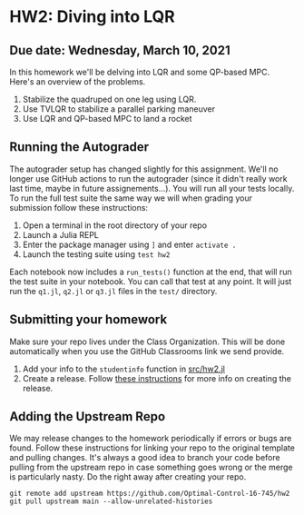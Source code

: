 # HW2: Diving into LQR
## Due date: Wednesday, March 10, 2021

In this homework we'll be delving into LQR and some QP-based MPC. Here's an overview of the problems.
1. Stabilize the quadruped on one leg using LQR.
2. Use TVLQR to stabilize a parallel parking maneuver
3. Use LQR and QP-based MPC to land a rocket

## Running the Autograder
The autograder setup has changed slightly for this assignment. We'll no longer use GitHub actions to run the autograder (since it didn't really work last time, maybe in future assignements...). You will run all your tests locally. To run the full test suite the same way we will when grading your submission follow these instructions:

1. Open a terminal in the root directory of your repo
2. Launch a Julia REPL
3. Enter the package manager using `]` and enter `activate .`
4. Launch the testing suite using `test hw2`

Each notebook now includes a `run_tests()` function at the end, that will run the test suite in your notebook. You can call that test at any point. It will just run the `q1.jl`,
`q2.jl` or `q3.jl` files in the `test/` directory.

## Submitting your homework
Make sure your repo lives under the Class Organization. This will be done automatically when you use the GitHub Classrooms link we send provide.

1. Add your info to the `studentinfo` function in [src/hw2.jl](https://github.com/Optimal-Control-16-745/hw2/blob/main/src/hw2.jl)
2. Create a release. Follow [these instructions](https://github.com/Optimal-Control-16-745/JuliaIntro/blob/main/docs/Submission%20Instructions.md) for more info on creating the release.

## Adding the Upstream Repo
We may release changes to the homework periodically if errors or bugs are found. Follow these instructions for linking your repo to the original template and pulling changes. It's always a good idea to branch your code before pulling from the upstream repo in case something goes wrong or the merge is particularly nasty. Do the right away after creating your repo. 
```
git remote add upstream https://github.com/Optimal-Control-16-745/hw2
git pull upstream main --allow-unrelated-histories
```
